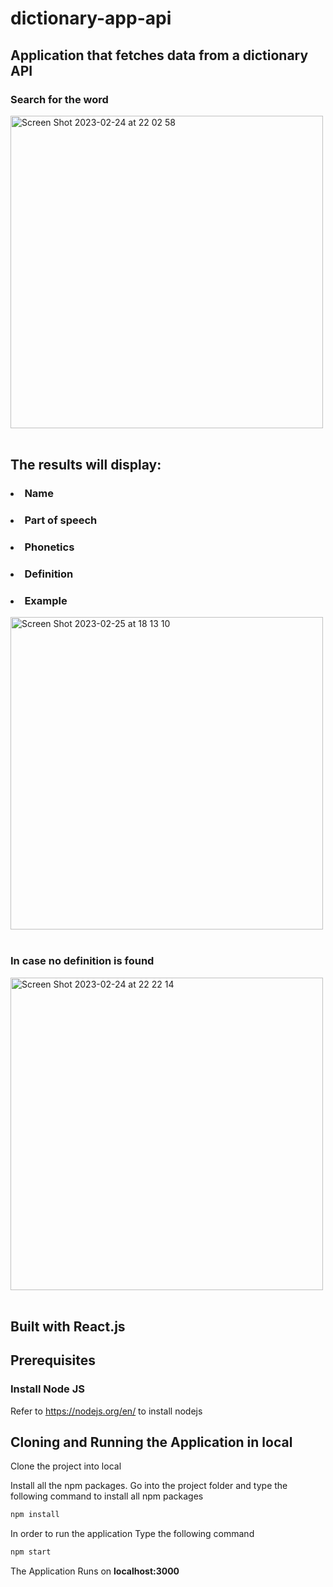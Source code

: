 # dictionary-app-api
## Application that fetches data from a dictionary API

### Search for the word<br>
<img width="500" alt="Screen Shot 2023-02-24 at 22 02 58" src="https://user-images.githubusercontent.com/107240729/221344717-fdf82292-264e-4469-bd02-4a753eda5055.png">
<br><br>

## The results will display:<br>
### <li>Name
### <li>Part of speech
### <li>Phonetics
### <li>Definition
### <li>Example
<img width="500" alt="Screen Shot 2023-02-25 at 18 13 10" src="https://user-images.githubusercontent.com/107240729/221344723-1057ad1f-f389-4ab5-a319-2719bdafb854.png">
<br><br>

### In case no definition is found<br>
<img width="500" alt="Screen Shot 2023-02-24 at 22 22 14" src="https://user-images.githubusercontent.com/107240729/221344726-233066b4-75df-43a2-9e41-3bea5fec6b9f.png">
<br><br>
  
## Built with React.js

## Prerequisites

### Install Node JS
Refer to https://nodejs.org/en/ to install nodejs

## Cloning and Running the Application in local

Clone the project into local

Install all the npm packages. Go into the project folder and type the following command to install all npm packages

```bash
npm install
```

In order to run the application Type the following command

```bash
npm start
```

The Application Runs on **localhost:3000** 

